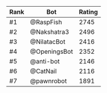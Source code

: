 Rank|Bot|Rating
---|---|---
#1|@RaspFish|2745
#2|@Nakshatra3|2496
#3|@NilatacBot|2416
#4|@OpeningsBot|2352
#5|@anti-bot|2146
#6|@CatNail|2116
#7|@pawnrobot|1891

